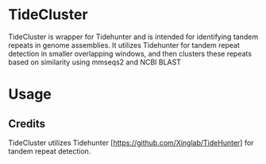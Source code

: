 # TideCluster

TideCluster is wrapper for Tidehunter and is intended for identifying tandem repeats in genome assemblies. It utilizes Tidehunter for tandem repeat detection in smaller overlapping windows, and then clusters these repeats based on similarity using mmseqs2 and NCBI BLAST

# Usage

## Credits

TideCluster utilizes Tidehunter [https://github.com/Xinglab/TideHunter] for tandem repeat detection.
